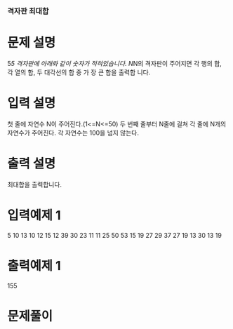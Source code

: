 ### 격자판 최대합

# 문제 설명

5*5 격자판에 아래롸 같이 숫자가 적혀있습니다. 
N*N의 격자판이 주어지면 각 행의 합, 각 열의 합, 두 대각선의 합 중 가 장 큰 합을 출력합
니다.


# 입력 설명

첫 줄에 자연수 N이 주어진다.(1<=N<=50) 
두 번째 줄부터 N줄에 걸쳐 각 줄에 N개의 자연수가 주어진다. 
각 자연수는 100을 넘지 않는다. 


# 출력 설명

최대합을 출력합니다.

# 입력예제 1

5
10 13 10 12 15
12 39 30 23 11
11 25 50 53 15
19 27 29 37 27
19 13 30 13 19

# 출력예제 1

155

# 문제풀이